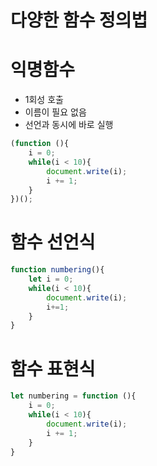 # 다양한 함수 정의법

# 익명함수

- 1회성 호출
- 이름이 필요 없음
- 선언과 동시에 바로 실행

```jsx
(function (){
	i = 0;
	while(i < 10){
		document.write(i);
		i += 1;
	}
})();
```

# 함수 선언식

```jsx
function numbering(){
	let i = 0;
	while(i < 10){
		document.write(i);
		i+=1;
	}
}
```

# 함수 표현식

```jsx
let numbering = function (){
	i = 0;
	while(i < 10){
		document.write(i);
		i += 1;
	}
}
```